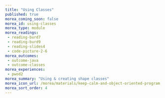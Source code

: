```yaml
---
title: "Using Classes"
published: true
morea_coming_soon: false
morea_id: using-classes
morea_type: module
morea_readings:
 - reading-burd7
 - reading-burd9
 - reading-slides4
 - code-picture-2-6
morea_outcomes:
 - outcome-java
 - outcome-classes
morea_experiences:
 - pwod2
morea_summary: "Using & creating shape classes"
morea_icon_url: /morea/materials/keep-calm-and-object-oriented-program.png
morea_sort_order: 4
---
```



